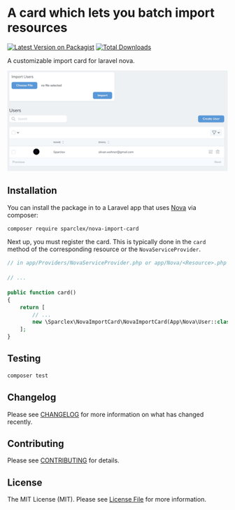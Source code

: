 # A card which lets you batch import resources

[![Latest Version on Packagist](https://img.shields.io/packagist/v/sparclex/nova-import-card.svg?style=flat-square)](https://packagist.org/packages/sparclex/nova-import-card)
[![Total Downloads](https://img.shields.io/packagist/dt/sparclex/nova-import-card.svg?style=flat-square)](https://packagist.org/packages/sparclex/nova-import-card)


A customizable import card for laravel nova.

![Nova Import Card Screenshot](https://raw.githubusercontent.com/sparclex/screenshots/master/nova-import-card-resource-index.png)
## Installation

You can install the package in to a Laravel app that uses [Nova](https://nova.laravel.com) via composer:

```bash
composer require sparclex/nova-import-card
```

Next up, you must register the card. This is typically done in the `card` method of the corresponding resource or the 
`NovaServiceProvider`.

```php
// in app/Providers/NovaServiceProvider.php or app/Nova/<Resource>.php

// ...

public function card()
{
    return [
        // ...
        new \Sparclex\NovaImportCard\NovaImportCard(App\Nova\User::class),
    ];
}
```

## Testing

``` bash
composer test
```

## Changelog

Please see [CHANGELOG](CHANGELOG.md) for more information on what has changed recently.

## Contributing

Please see [CONTRIBUTING](CONTRIBUTING.md) for details.

## License

The MIT License (MIT). Please see [License File](LICENSE.md) for more information.
